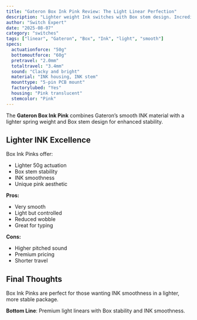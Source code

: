 ```yaml
---
title: "Gateron Box Ink Pink Review: The Light Linear Perfection"
description: "Lighter weight Ink switches with Box stem design. Incredibly smooth with unique clacky signature."
author: "Switch Expert"
date: "2025-08-07"
category: "switches"
tags: ["linear", "Gateron", "Box", "Ink", "light", "smooth"]
specs:
  actuationforce: "50g"
  bottomoutforce: "60g"
  pretravel: "2.0mm"
  totaltravel: "3.4mm"
  sound: "Clacky and bright"
  material: "INK housing, INK stem"
  mounttype: "5-pin PCB mount"
  factorylubed: "Yes"
  housing: "Pink translucent"
  stemcolor: "Pink"
---
```


The **Gateron Box Ink Pink** combines Gateron’s smooth INK material with a lighter spring weight and Box stem design for enhanced stability.

## Lighter INK Excellence
Box Ink Pinks offer:


- Lighter 50g actuation
- Box stem stability
- INK smoothness
- Unique pink aesthetic

**Pros:**


- Very smooth
- Light but controlled
- Reduced wobble
- Great for typing

**Cons:**


- Higher pitched sound
- Premium pricing
- Shorter travel

## Final Thoughts
Box Ink Pinks are perfect for those wanting INK smoothness in a lighter, more stable package.

**Bottom Line**: Premium light linears with Box stability and INK smoothness.